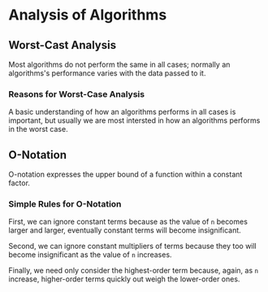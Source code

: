 Analysis of Algorithms
======================


Worst-Cast Analysis
-------------------

Most algorithms do not perform the same in all cases; normally an algorithms's performance varies with the data passed to it.

### Reasons for Worst-Case Analysis

A basic understanding of how an algorithms performs in all cases is important, but usually we are most intersted in how an algorithms performs in the worst case.

O-Notation
----------

O-notation expresses the upper bound of a function within a constant factor.

### Simple Rules for O-Notation

First, we can ignore constant terms because as the value of `n` becomes larger and larger, eventually constant terms will become insignificant.

Second, we can ignore constant multipliers of terms because they too will become insignificant as the value of `n` increases.

Finally, we need only consider the highest-order term because, again, as `n` increase, higher-order terms quickly out weigh the lower-order ones.


